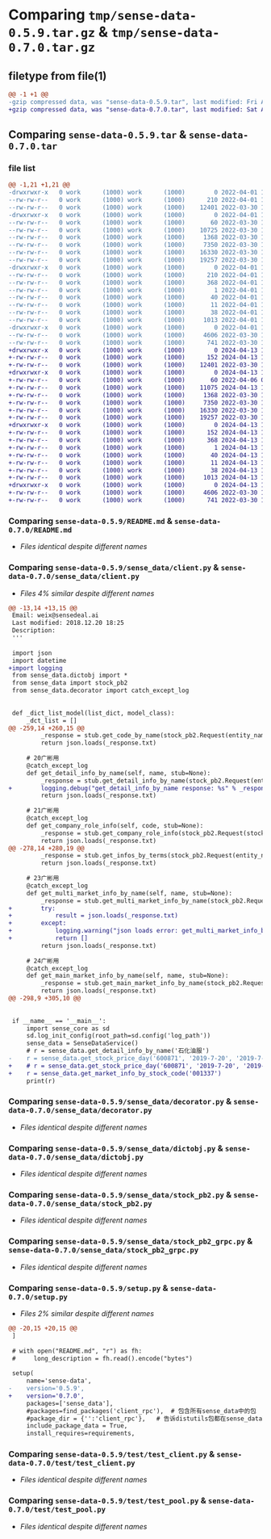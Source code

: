 # Comparing `tmp/sense-data-0.5.9.tar.gz` & `tmp/sense-data-0.7.0.tar.gz`

## filetype from file(1)

```diff
@@ -1 +1 @@
-gzip compressed data, was "sense-data-0.5.9.tar", last modified: Fri Apr  1 12:55:01 2022, max compression
+gzip compressed data, was "sense-data-0.7.0.tar", last modified: Sat Apr 13 15:01:31 2024, max compression
```

## Comparing `sense-data-0.5.9.tar` & `sense-data-0.7.0.tar`

### file list

```diff
@@ -1,21 +1,21 @@
-drwxrwxr-x   0 work      (1000) work      (1000)        0 2022-04-01 12:55:01.928115 sense-data-0.5.9/
--rw-rw-r--   0 work      (1000) work      (1000)      210 2022-04-01 12:55:01.928115 sense-data-0.5.9/PKG-INFO
--rw-rw-r--   0 work      (1000) work      (1000)    12401 2022-03-30 11:47:52.000000 sense-data-0.5.9/README.md
-drwxrwxr-x   0 work      (1000) work      (1000)        0 2022-04-01 12:55:01.928115 sense-data-0.5.9/sense_data/
--rw-rw-r--   0 work      (1000) work      (1000)       60 2022-03-30 15:10:43.000000 sense-data-0.5.9/sense_data/__init__.py
--rw-rw-r--   0 work      (1000) work      (1000)    10725 2022-03-30 11:47:52.000000 sense-data-0.5.9/sense_data/client.py
--rw-rw-r--   0 work      (1000) work      (1000)     1368 2022-03-30 14:53:41.000000 sense-data-0.5.9/sense_data/decorator.py
--rw-rw-r--   0 work      (1000) work      (1000)     7350 2022-03-30 11:47:52.000000 sense-data-0.5.9/sense_data/dictobj.py
--rw-rw-r--   0 work      (1000) work      (1000)    16330 2022-03-30 11:47:52.000000 sense-data-0.5.9/sense_data/stock_pb2.py
--rw-rw-r--   0 work      (1000) work      (1000)    19257 2022-03-30 11:47:52.000000 sense-data-0.5.9/sense_data/stock_pb2_grpc.py
-drwxrwxr-x   0 work      (1000) work      (1000)        0 2022-04-01 12:55:01.928115 sense-data-0.5.9/sense_data.egg-info/
--rw-rw-r--   0 work      (1000) work      (1000)      210 2022-04-01 12:55:01.000000 sense-data-0.5.9/sense_data.egg-info/PKG-INFO
--rw-rw-r--   0 work      (1000) work      (1000)      368 2022-04-01 12:55:01.000000 sense-data-0.5.9/sense_data.egg-info/SOURCES.txt
--rw-rw-r--   0 work      (1000) work      (1000)        1 2022-04-01 12:55:01.000000 sense-data-0.5.9/sense_data.egg-info/dependency_links.txt
--rw-rw-r--   0 work      (1000) work      (1000)       40 2022-04-01 12:55:01.000000 sense-data-0.5.9/sense_data.egg-info/requires.txt
--rw-rw-r--   0 work      (1000) work      (1000)       11 2022-04-01 12:55:01.000000 sense-data-0.5.9/sense_data.egg-info/top_level.txt
--rw-rw-r--   0 work      (1000) work      (1000)       38 2022-04-01 12:55:01.928115 sense-data-0.5.9/setup.cfg
--rw-rw-r--   0 work      (1000) work      (1000)     1013 2022-04-01 12:53:11.000000 sense-data-0.5.9/setup.py
-drwxrwxr-x   0 work      (1000) work      (1000)        0 2022-04-01 12:55:01.928115 sense-data-0.5.9/test/
--rw-rw-r--   0 work      (1000) work      (1000)     4606 2022-03-30 11:47:52.000000 sense-data-0.5.9/test/test_client.py
--rw-rw-r--   0 work      (1000) work      (1000)      741 2022-03-30 11:47:52.000000 sense-data-0.5.9/test/test_pool.py
+drwxrwxr-x   0 work      (1000) work      (1000)        0 2024-04-13 15:01:31.451461 sense-data-0.7.0/
+-rw-rw-r--   0 work      (1000) work      (1000)      152 2024-04-13 15:01:31.451461 sense-data-0.7.0/PKG-INFO
+-rw-rw-r--   0 work      (1000) work      (1000)    12401 2022-03-30 11:47:52.000000 sense-data-0.7.0/README.md
+drwxrwxr-x   0 work      (1000) work      (1000)        0 2024-04-13 15:01:31.447461 sense-data-0.7.0/sense_data/
+-rw-rw-r--   0 work      (1000) work      (1000)       60 2022-04-06 05:53:08.000000 sense-data-0.7.0/sense_data/__init__.py
+-rw-rw-r--   0 work      (1000) work      (1000)    11075 2024-04-13 14:45:15.000000 sense-data-0.7.0/sense_data/client.py
+-rw-rw-r--   0 work      (1000) work      (1000)     1368 2022-03-30 14:53:41.000000 sense-data-0.7.0/sense_data/decorator.py
+-rw-rw-r--   0 work      (1000) work      (1000)     7350 2022-03-30 11:47:52.000000 sense-data-0.7.0/sense_data/dictobj.py
+-rw-rw-r--   0 work      (1000) work      (1000)    16330 2022-03-30 11:47:52.000000 sense-data-0.7.0/sense_data/stock_pb2.py
+-rw-rw-r--   0 work      (1000) work      (1000)    19257 2022-03-30 11:47:52.000000 sense-data-0.7.0/sense_data/stock_pb2_grpc.py
+drwxrwxr-x   0 work      (1000) work      (1000)        0 2024-04-13 15:01:31.451461 sense-data-0.7.0/sense_data.egg-info/
+-rw-rw-r--   0 work      (1000) work      (1000)      152 2024-04-13 15:01:31.000000 sense-data-0.7.0/sense_data.egg-info/PKG-INFO
+-rw-rw-r--   0 work      (1000) work      (1000)      368 2024-04-13 15:01:31.000000 sense-data-0.7.0/sense_data.egg-info/SOURCES.txt
+-rw-rw-r--   0 work      (1000) work      (1000)        1 2024-04-13 15:01:31.000000 sense-data-0.7.0/sense_data.egg-info/dependency_links.txt
+-rw-rw-r--   0 work      (1000) work      (1000)       40 2024-04-13 15:01:31.000000 sense-data-0.7.0/sense_data.egg-info/requires.txt
+-rw-rw-r--   0 work      (1000) work      (1000)       11 2024-04-13 15:01:31.000000 sense-data-0.7.0/sense_data.egg-info/top_level.txt
+-rw-rw-r--   0 work      (1000) work      (1000)       38 2024-04-13 15:01:31.451461 sense-data-0.7.0/setup.cfg
+-rw-rw-r--   0 work      (1000) work      (1000)     1013 2024-04-13 14:45:29.000000 sense-data-0.7.0/setup.py
+drwxrwxr-x   0 work      (1000) work      (1000)        0 2024-04-13 15:01:31.451461 sense-data-0.7.0/test/
+-rw-rw-r--   0 work      (1000) work      (1000)     4606 2022-03-30 11:47:52.000000 sense-data-0.7.0/test/test_client.py
+-rw-rw-r--   0 work      (1000) work      (1000)      741 2022-03-30 11:47:52.000000 sense-data-0.7.0/test/test_pool.py
```

### Comparing `sense-data-0.5.9/README.md` & `sense-data-0.7.0/README.md`

 * *Files identical despite different names*

### Comparing `sense-data-0.5.9/sense_data/client.py` & `sense-data-0.7.0/sense_data/client.py`

 * *Files 4% similar despite different names*

```diff
@@ -13,14 +13,15 @@
 Email: weix@sensedeal.ai                                 
 Last modified: 2018.12.20 18:25 
 Description:                                            
 '''
 
 import json
 import datetime
+import logging
 from sense_data.dictobj import *
 from sense_data import stock_pb2
 from sense_data.decorator import catch_except_log
 
 
 def _dict_list_model(list_dict, model_class):
     _dct_list = []
@@ -259,14 +260,15 @@
         _response = stub.get_code_by_name(stock_pb2.Request(entity_name=name))
         return json.loads(_response.txt)
 
     # 20广彬用
     @catch_except_log
     def get_detail_info_by_name(self, name, stub=None):
         _response = stub.get_detail_info_by_name(stock_pb2.Request(entity_name=name))
+        logging.debug("get_detail_info_by_name response: %s" % _response.txt)
         return json.loads(_response.txt)
 
     # 21广彬用
     @catch_except_log
     def get_company_role_info(self, code, stub=None):
         _response = stub.get_company_role_info(stock_pb2.Request(stock_code=code))
         return json.loads(_response.txt)
@@ -278,14 +280,19 @@
         _response = stub.get_infos_by_terms(stock_pb2.Request(entity_name=_names_list))
         return json.loads(_response.txt)
 
     # 23广彬用
     @catch_except_log
     def get_multi_market_info_by_name(self, name, stub=None):
         _response = stub.get_multi_market_info_by_name(stock_pb2.Request(entity_name=name))
+        try:
+            result = json.loads(_response.txt)
+        except:
+            logging.warning("json loads error: get_multi_market_info_by_name:%s" % _response.txt)
+            return []
         return json.loads(_response.txt)
 
     # 24广彬用
     @catch_except_log
     def get_main_market_info_by_name(self, name, stub=None):
         _response = stub.get_main_market_info_by_name(stock_pb2.Request(entity_name=name))
         return json.loads(_response.txt)
@@ -298,9 +305,10 @@
 
 
 if __name__ == '__main__':
     import sense_core as sd
     sd.log_init_config(root_path=sd.config('log_path'))
     sense_data = SenseDataService()
     # r = sense_data.get_detail_info_by_name('石化油服')
-    r = sense_data.get_stock_price_day('600871', '2019-7-20', '2019-7-22')
+    # r = sense_data.get_stock_price_day('600871', '2019-7-20', '2019-7-22')
+    r = sense_data.get_market_info_by_stock_code('001337')
     print(r)
```

### Comparing `sense-data-0.5.9/sense_data/decorator.py` & `sense-data-0.7.0/sense_data/decorator.py`

 * *Files identical despite different names*

### Comparing `sense-data-0.5.9/sense_data/dictobj.py` & `sense-data-0.7.0/sense_data/dictobj.py`

 * *Files identical despite different names*

### Comparing `sense-data-0.5.9/sense_data/stock_pb2.py` & `sense-data-0.7.0/sense_data/stock_pb2.py`

 * *Files identical despite different names*

### Comparing `sense-data-0.5.9/sense_data/stock_pb2_grpc.py` & `sense-data-0.7.0/sense_data/stock_pb2_grpc.py`

 * *Files identical despite different names*

### Comparing `sense-data-0.5.9/setup.py` & `sense-data-0.7.0/setup.py`

 * *Files 2% similar despite different names*

```diff
@@ -20,15 +20,15 @@
 ]
 
 # with open("README.md", "r") as fh:
 #     long_description = fh.read().encode("bytes")
 
 setup(
     name='sense-data',
-    version='0.5.9',
+    version='0.7.0',
     packages=['sense_data'],
     #packages=find_packages('client_rpc'),  # 包含所有sense_data中的包
     #package_dir = {'':'client_rpc'},   # 告诉distutils包都在sense_data下
     include_package_data = True,
     install_requires=requirements,
```

### Comparing `sense-data-0.5.9/test/test_client.py` & `sense-data-0.7.0/test/test_client.py`

 * *Files identical despite different names*

### Comparing `sense-data-0.5.9/test/test_pool.py` & `sense-data-0.7.0/test/test_pool.py`

 * *Files identical despite different names*

